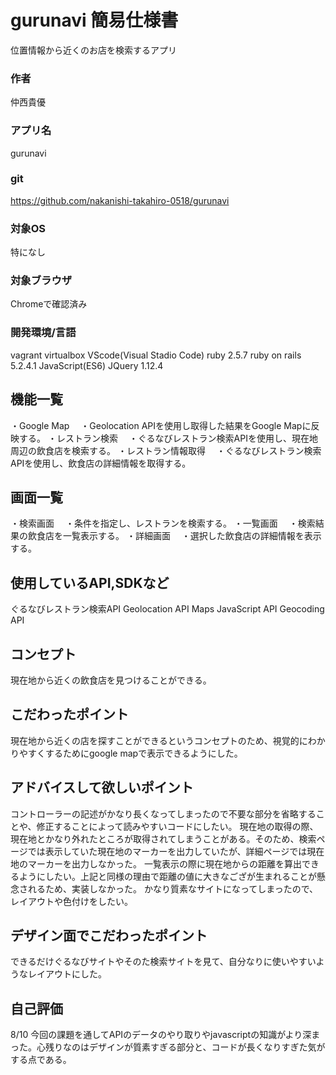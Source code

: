 # gurunavi 簡易仕様書
位置情報から近くのお店を検索するアプリ
### 作者
仲西貴優
### アプリ名
gurunavi
### git
https://github.com/nakanishi-takahiro-0518/gurunavi
### 対象OS
特になし
### 対象ブラウザ
Chromeで確認済み
### 開発環境/言語
vagrant
virtualbox
VScode(Visual Stadio Code)
ruby 2.5.7
ruby on rails 5.2.4.1
JavaScript(ES6)
JQuery 1.12.4

## 機能一覧
・Google Map
　・Geolocation APIを使用し取得した結果をGoogle Mapに反映する。
 ・レストラン検索
 　・ぐるなびレストラン検索APIを使用し、現在地周辺の飲食店を検索する。
 ・レストラン情報取得
 　・ぐるなびレストラン検索APIを使用し、飲食店の詳細情報を取得する。
  
## 画面一覧
 ・検索画面
 　・条件を指定し、レストランを検索する。
 ・一覧画面
 　・検索結果の飲食店を一覧表示する。
 ・詳細画面
 　・選択した飲食店の詳細情報を表示する。
  
## 使用しているAPI,SDKなど
ぐるなびレストラン検索API
Geolocation API
Maps JavaScript API
Geocoding API

## コンセプト
現在地から近くの飲食店を見つけることができる。

## こだわったポイント
現在地から近くの店を探すことができるというコンセプトのため、視覚的にわかりやすくするためにgoogle mapで表示できるようにした。
## アドバイスして欲しいポイント
コントローラーの記述がかなり長くなってしまったので不要な部分を省略することや、修正することによって読みやすいコードにしたい。
現在地の取得の際、現在地とかなり外れたところが取得されてしまうことがある。そのため、検索ページでは表示していた現在地のマーカーを出力していたが、詳細ページでは現在地のマーカーを出力しなかった。
一覧表示の際に現在地からの距離を算出できるようにしたい。上記と同様の理由で距離の値に大きなござが生まれることが懸念されるため、実装しなかった。
かなり質素なサイトになってしまったので、レイアウトや色付けをしたい。
## デザイン面でこだわったポイント
できるだけぐるなびサイトやそのた検索サイトを見て、自分なりに使いやすいようなレイアウトにした。
## 自己評価
8/10 今回の課題を通してAPIのデータのやり取りやjavascriptの知識がより深まった。心残りなのはデザインが質素すぎる部分と、コードが長くなりすぎた気がする点である。
